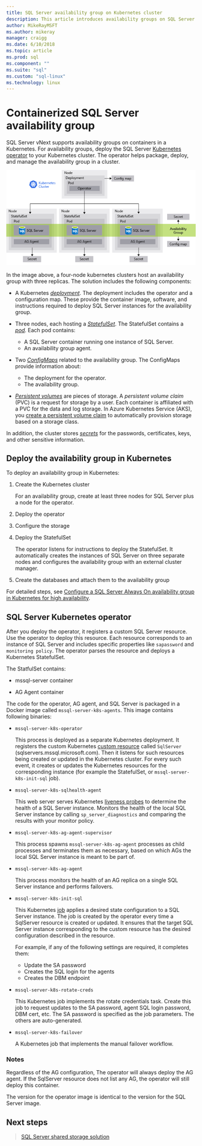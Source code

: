 ```yaml
---
title: SQL Server availability group on Kubernetes cluster
description: This article introduces availability groups on SQL Server containers
author: MikeRayMSFT
ms.author: mikeray
manager: craigg
ms.date: 6/10/2018
ms.topic: article
ms.prod: sql
ms.component: ""
ms.suite: "sql"
ms.custom: "sql-linux"
ms.technology: linux
---
```


# Containerized SQL Server availability group

SQL Server vNext supports availability groups on containers in a Kubernetes. For availability groups, deploy the SQL Server [Kubernetes operator](http://coreos.com/blog/introducing-operators.html) to your Kubernetes cluster. The operator helps package, deploy, and manage the availability group in a cluster.

![AG in Kubernetes Container](media/tutorial-sql-server-ag-containers-kubernetes/KubernetesCluster.png)

In the image above, a four-node kubernetes clusters host an availability group with three replicas. The solution includes the following components:

* A Kubernetes [*deployment*](http://kubernetes.io/docs/concepts/workloads/controllers/deployment/). The deployment includes the operator and a configuration map. These provide the container image, software, and instructions required to deploy SQL Server instances for the availability group.

* Three nodes, each hosting a [*StatefulSet*](http://kubernetes.io/docs/concepts/workloads/controllers/statefulset/). The StatefulSet contains a [*pod*](http://kubernetes.io/docs/concepts/workloads/pods/pod-overview/). Each pod contains:
  * A SQL Server container running one instance of SQL Server.
  * An availability group agent. 

* Two [*ConfigMaps*](http://kubernetes.io/docs/tasks/configure-pod-container/configure-pod-configmap/) related to the availability group. The ConfigMaps provide information about:
  * The deployment for the operator.
  * The availability group.

 * [*Persistent volumes*](http://kubernetes.io/docs/concepts/storage/persistent-volumes/) are pieces of storage. A *persistent volume claim* (PVC) is a request for storage by a user. Each container is affiliated with a PVC for the data and log storage. In Azure Kubernetes Service (AKS), you [create a persistent volume claim](http://docs.microsoft.com/azure/aks/azure-disks-dynamic-pv) to automatically provision storage based on a storage class.


In addition, the cluster stores [*secrets*](http://kubernetes.io/docs/concepts/configuration/secret/) for the passwords, certificates, keys, and other sensitive information.

## Deploy the availability group in Kubernetes

To deploy an availability group in Kubernetes:

1. Create the Kubernetes cluster

   For an availability group, create at least three nodes for SQL Server plus a node for the operator.

1. Deploy the operator

1. Configure the storage

1. Deploy the StatefulSet

   The operator listens for instructions to deploy the StatefulSet. It automatically creates the instances of SQL Server on three separate nodes and configures the availability group with an external cluster manager.

1. Create the databases and attach them to the availability group

For detailed steps, see [Configure a SQL Server Always On availability group in Kubernetes for high availability](tutorial-sql-server-ag-kubernetes.md).

## SQL Server Kubernetes operator

After you deploy the operator, it registers a custom SQL Server resource. Use the operator to deploy this resource.  Each resource corresponds to an instance of SQL Server and includes specific properties like `sapassword` and `monitoring policy`. The operator parses the resource and deploys a Kubernetes StatefulSet.

The StatfulSet contains:

* mssql-server container

* AG Agent container

The code for the operator, AG agent, and SQL Server is packaged in a Docker image called `mssql-server-k8s-agents`. This image contains following binaries:

* `mssql-server-k8s-operator`

    This process is deployed as a separate Kubernetes deployment. It registers the custom Kubernetes [custom resource](http://kubernetes.io/docs/concepts/extend-kubernetes/api-extension/custom-resources/) called `SqlServer` (sqlservers.mssql.microsoft.com). Then it listens for such resources being created or updated in the Kubernetes cluster. For every such event, it creates or updates the Kubernetes resources for the corresponding instance (for example the StatefulSet, or `mssql-server-k8s-init-sql` job).

* `mssql-server-k8s-sqlhealth-agent`

    This web server serves Kubernetes [liveness probes](http://kubernetes.io/docs/tasks/configure-pod-container/configure-liveness-readiness-probes/) to determine the health of a SQL Server instance. Monitors the health of the local SQL Server instance by calling `sp_server_diagnostics` and comparing the results with your monitor policy.

* `mssql-server-k8s-ag-agent-supervisor`
  
    This process spawns `mssql-server-k8s-ag-agent` processes as child processes and terminates them as necessary, based on which AGs the local SQL Server instance is meant to be part of.

* `mssql-server-k8s-ag-agent`
  
    This process monitors the health of an AG replica on a single SQL Server instance and performs failovers.

* `mssql-server-k8s-init-sql`
  
    This Kubernetes [job](http://kubernetes.io/docs/concepts/workloads/controllers/jobs-run-to-completion/) applies a desired state configuration to a SQL Server instance. The job is created by the operator every time a SqlServer resource is created or updated. It ensures that the target SQL Server instance corresponding to the custom resource has the desired configuration described in the resource.

    For example, if any of the following settings are required, it completes them:
  * Update the SA password
  * Creates the SQL login for the agents
  * Creates the DBM endpoint

* `mssql-server-k8s-rotate-creds`
  
    This Kubernetes job implements the rotate credentials task. Create this job to request updates to the SA password, agent SQL login password, DBM cert, etc. The SA password is specified as the job parameters. The others are auto-generated.

* `mssql-server-k8s-failover`

   A Kubernetes job that implements the manual failover workflow.

### Notes

Regardless of the AG configuration, The operator will always deploy the AG agent. If the SqlServer resource does not list any AG, the operator will still deploy this container.

The version for the operator image is identical to the version for the SQL Server image.

## Next steps

> [SQL Server shared storage solution](tutorial-sql-server-containers-kubernetes.md)